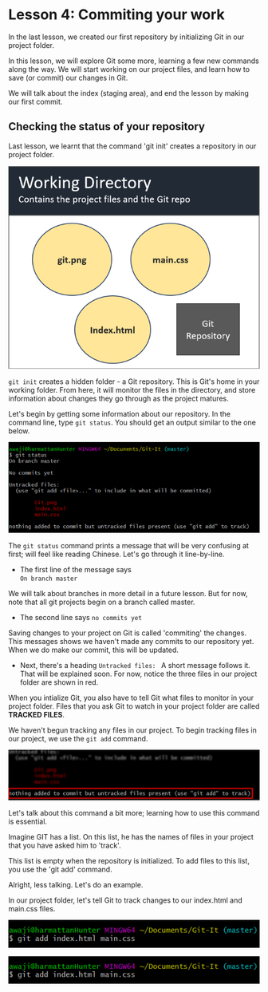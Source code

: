 # Lesson 4: Commiting your work 

In the last lesson, we created our first repository by initializing Git in our project folder.

In this lesson, we will explore Git some more, learning a few new commands along the way. We will start working on our project files, and learn how to save (or commit) our changes in Git. 

We will talk about the index (staging area), and end the lesson by making our first commit.


## Checking the status of your repository

Last lesson, we learnt that the command 'git init' creates a repository in our project folder.  

![Git Status](./images/25-WorkingDirectory.png) 

`git init` creates a hidden folder - a Git repository. This is Git's home in your working folder. From here, it will monitor the files in the directory, and store information about changes they go through as the project matures. 

Let's begin by getting some information about our repository. In the command line, type `git status`. You should get an output similar to the one below.

![Git Status](./images/26-GitStatus.png)  

The `git status` command prints a message that will be very confusing at first; will feel like reading Chinese. Let's go through it line-by-line. 

- The first line of the message says  
` On branch master `

We will talk about branches in more detail in a future lesson. But for now, note that all git projects begin on a branch called master.

- The second line says 
`no commits yet`

Saving changes to your project on Git is called 'commiting' the changes. This messages shows we haven't made any commits to our repository yet. When we do make our commit, this will be updated.

- Next, there's a heading
`Untracked files: `
A short message follows it. That will be explained soon. For now, notice the three files in our project folder are shown in red.

When you intialize Git, you also have to tell Git what files to monitor in your project folder. Files that you ask Git to watch in your project folder are called __TRACKED FILES__.

We haven't begun tracking any files in our project. To begin tracking files in our project, we use the `git add` command.

![Git Status](./images/29-GitStatusHighlight.png)

Let's talk about this command a bit more; learning how to use this command is essential. 

Imagine GIT has a list. On this list, he has the names of files in your project that you have asked him to 'track'. 

This list is empty when the repository is initialized. To add files to this list, you use the 'git add' command.

Alright, less talking. Let's do an example.

In our project folder, let's tell Git to track changes to our index.html and main.css files.

![Git Status](./images/27-GitAddCommand.png)

![Git Status](./images/27-GitAddCommand.png)
